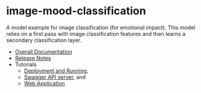 # image-mood-classification
A model example for image classification (for emotional impact).  This model
relies on a first pass with image classification features and then learns
a secondary classification layer.

* [Overall Documentation](docs/image-mood-classifier.md)
* [Release Notes](docs/release-notes.md)
* Tutorials
    * [Deployment and Running](docs/tutorials/lesson1.md),
    * [Swagger API server](docs/tutorials/lesson2.md), and
    * [Web Application](docs/tutorials/lesson3.md)

